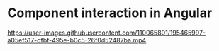 # Component interaction in Angular

https://user-images.githubusercontent.com/110065801/195465997-a05ef517-dfbf-495e-b0c5-26f0d52487ba.mp4

